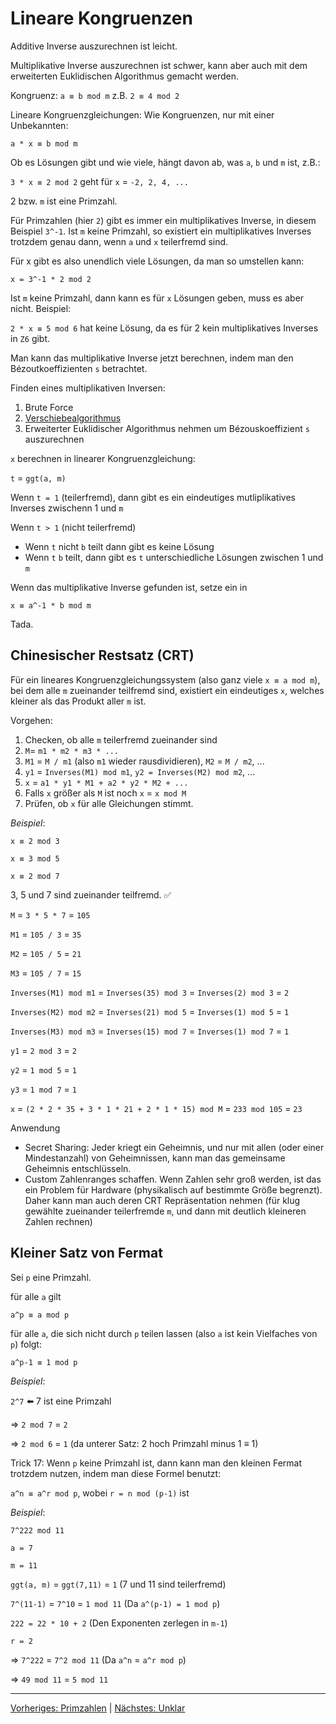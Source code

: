 # Lineare Kongruenzen

Additive Inverse auszurechnen ist leicht.

Multiplikative Inverse auszurechnen ist schwer, kann aber auch mit dem erweiterten Euklidischen Algorithmus gemacht werden.

Kongruenz: `a ≡ b mod m` z.B. `2 ≡ 4 mod 2`

Lineare Kongruenzgleichungen: Wie Kongruenzen, nur mit einer Unbekannten:

`a * x ≡ b mod m`

Ob es Lösungen gibt und wie viele, hängt davon ab, was `a`, `b` und `m` ist, z.B.:

`3 * x ≡ 2 mod 2` geht für `x` = `-2, 2, 4, ...`

2 bzw. `m` ist eine Primzahl.

Für Primzahlen (hier `2`) gibt es immer ein multiplikatives Inverse, in diesem Beispiel `3^-1`. Ist `m` keine Primzahl, so existiert ein multiplikatives Inverses trotzdem genau dann, wenn `a` und `x` teilerfremd sind.

Für x gibt es also unendlich viele Lösungen, da man so umstellen kann:

`x = 3^-1 * 2 mod 2`

Ist `m` keine Primzahl, dann kann es für `x` Lösungen geben, muss es aber nicht. Beispiel:

`2 * x ≡ 5 mod 6` hat keine Lösung, da es für 2 kein multiplikatives Inverses in `Z6` gibt. 

Man kann das multiplikative Inverse jetzt berechnen, indem man den Bézoutkoeffizienten `s` betrachtet.

Finden eines multiplikativen Inversen:

1. Brute Force
2. [Verschiebealgorithmus](modulo.md)
3. Erweiterter Euklidischer Algorithmus nehmen um Bézouskoeffizient `s` auszurechnen

`x` berechnen in linearer Kongruenzgleichung:

`t` = `ggt(a, m)`

Wenn `t = 1` (teilerfremd), dann gibt es ein eindeutiges mutliplikatives Inverses zwischenn 1 und `m`

Wenn `t > 1` (nicht teilerfremd)
- Wenn `t` nicht `b` teilt dann gibt es keine Lösung
- Wenn `t` `b` teilt, dann gibt es `t` unterschiedliche Lösungen zwischen 1 und `m`

Wenn das multiplikative Inverse gefunden ist, setze ein in

`x ≡ a^-1 * b mod m`

Tada.

## Chinesischer Restsatz (CRT)
Für ein lineares Kongruenzgleichungssystem (also ganz viele `x ≡ a mod m`), bei dem alle `m` zueinander teilfremd sind, existiert ein eindeutiges `x`, welches kleiner als das Produkt aller `m` ist.

Vorgehen:
1. Checken, ob alle `m` teilerfremd zueinander sind
2. `M`= `m1 * m2 * m3 * ...`
3. `M1` = `M / m1` (also `m1` wieder rausdividieren), `M2` = `M / m2`, ...
4. `y1` = `Inverses(M1) mod m1`, `y2 = Inverses(M2) mod m2`, ...
5. `x` = `a1 * y1 * M1 + a2 * y2 * M2 + ...`
6. Falls `x` größer als `M` ist noch `x` = `x mod M`
7. Prüfen, ob `x` für alle Gleichungen stimmt.

*Beispiel*:

`x ≡ 2 mod 3`

`x ≡ 3 mod 5`

`x ≡ 2 mod 7`

3, 5 und 7 sind zueinander teilfremd. ✅

`M` = `3 * 5 * 7` = `105`

`M1` = `105 / 3` = `35`

`M2` = `105 / 5` = `21`

`M3` = `105 / 7` = `15`

`Inverses(M1) mod m1` = `Inverses(35) mod 3` = `Inverses(2) mod 3` = `2`

`Inverses(M2) mod m2` = `Inverses(21) mod 5` = `Inverses(1) mod 5` = `1`

`Inverses(M3) mod m3` = `Inverses(15) mod 7` = `Inverses(1) mod 7` = `1`

`y1` = `2 mod 3` = `2`

`y2` = `1 mod 5` = `1`

`y3` = `1 mod 7` = `1`

`x` = `(2 * 2 * 35 + 3 * 1 * 21 + 2 * 1 * 15) mod M` = `233 mod 105` = `23` 

Anwendung
- Secret Sharing: Jeder kriegt ein Geheimnis, und nur mit allen (oder einer Mindestanzahl) von Geheimnissen, kann man das gemeinsame Geheimnis entschlüsseln.
- Custom Zahlenranges schaffen. Wenn Zahlen sehr groß werden, ist das ein Problem für Hardware (physikalisch auf bestimmte Größe begrenzt). Daher kann man auch deren CRT Repräsentation nehmen (für klug gewählte zueinander teilerfremde `m`, und dann mit deutlich kleineren Zahlen rechnen) 


## Kleiner Satz von Fermat

Sei `p` eine Primzahl.

für alle `a` gilt

`a^p ≡ a mod p`

für alle `a`, die sich nicht durch `p` teilen lassen (also `a` ist kein Vielfaches von `p`) folgt:

`a^p-1 ≡ 1 mod p`

*Beispiel*:

`2^7` ⬅️ 7 ist eine Primzahl

=> `2 mod 7` = `2`

=> `2 mod 6` = `1` (da unterer Satz: 2 hoch Primzahl minus 1 ≡ 1)

Trick 17: Wenn `p` keine Primzahl ist, dann kann man den kleinen Fermat trotzdem nutzen, indem man diese Formel benutzt:

`a^n ≡ a^r mod p`, wobei `r = n mod (p-1)` ist

*Beispiel*:

`7^222 mod 11`

`a = 7`

`m = 11`

`ggt(a, m)` = `ggt(7,11)` = `1` (7 und 11 sind teilerfremd)

`7^(11-1)` = `7^10` = `1 mod 11` (Da `a^(p-1) = 1 mod p`)

`222 = 22 * 10 + 2` (Den Exponenten zerlegen in `m-1`)

`r = 2`

=> `7^222` = `7^2 mod 11` (Da `a^n` = `a^r mod p`)

=> `49 mod 11` = `5 mod 11` 

___
[Vorheriges: Primzahlen](primzahlen.md) | [Nächstes: Unklar](unklar.md)